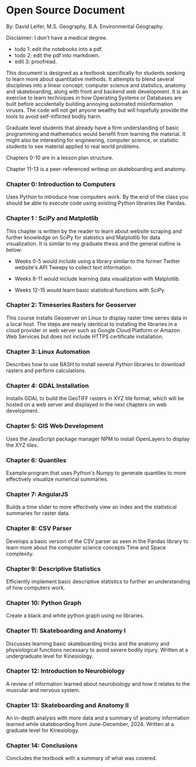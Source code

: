 # Open Source Document

By: David Leifer, M.S. Geography, B.A. Environmental Geography.

Disclaimer: I don't have a medical degree.

- todo 1: edit the notebooks into a pdf.
- todo 2: edit the pdf into markdown.
- edit 3: proofread.

This document is designed as a textbook specifically for students seeking to learn more about quantitative methods. It attempts to blend several disciplines into a linear concept: computer science and statistics, anatomy and skateboarding, along with front and backend web development. It is an exercise to learn techniques in how Operating Systems or Databases are built before accidentally building annoying automated misinformation viruses. The code will not get anyone wealthy but will hopefully provide the tools to avoid self-inflicted bodily harm.

Graduate level students that already have a firm understanding of basic programming and mathematics would benefit from learning the material. It might also be interesting for engineering, computer science, or statistic students to see material applied to real world problems.

Chapters 0-10 are in a lesson plan structure.

Chapter 11-13 is a peer-referenced writeup on skateboarding and anatomy.

### Chapter 0: Introduction to Computers
Uses Python to introduce how computers work. By the end of the class you should be able to execute code using existing Python libraries like Pandas.

### Chapter 1 : SciPy and Matplotlib
This chapter is written by the reader to learn about website scraping and further knowledge on SciPy for statistics and Matplotlib for data visualization. It is similar to my graduate thesis and the general outline is below:

- Weeks 0-5 would include using a library similar to the former Twitter website's API Tweepy to collect text information.

- Weeks 8-11 would include learning data visualization with Matplotlib.

- Weeks 12-15 would learn basic statistical functions with SciPy.

### Chapter 2: Timeseries Rasters for Geoserver
This course installs Geoserver on Linux to display raster time series data in a local host. The steps are nearly identical to installing the libraries in a cloud provider or web server such as Google Cloud Platform or Amazon Web Services but does not include HTTPS certificate installation.

### Chapter 3: Linux Automation
Describes how to use BASH to install several Python libraries to download rasters and perform calculations.

### Chapter 4: GDAL Installation
Installs GDAL to build the GeoTIFF rasters in XYZ tile format, which will be hosted on a web server and displayed in the next chapters on web development.

### Chapter 5: GIS Web Development
Uses the JavaScript package manager NPM to install OpenLayers to display the XYZ tiles.

### Chapter 6: Quantiles
Example program that uses Python's Numpy to generate quantiles to more effectively visualize numerical summaries.

### Chapter 7: AngularJS
Builds a time slider to more effectively view an index and the statistical summaries for raster data.

### Chapter 8: CSV Parser
Develops a basic version of the CSV parser as seen in the Pandas library to learn more about the computer science concepts Time and Space complexity.

### Chapter 9: Descriptive Statistics
Efficiently implement basic descriptive statistics to further an understanding of how computers work.

### Chapter 10: Python Graph
Create a black and white python graph using no libraries.

### Chapter 11: Skateboarding and Anatomy I
Discusses learning basic skateboarding tricks and the anatomy and physiological functions necessary to avoid severe bodily injury. Written at a undergraduate level for Kinesiology.

### Chapter 12: Introduction to Neurobiology
A review of information learned about neurobiology and how it relates to the muscular and nervous system.

### Chapter 13: Skateboarding and Anatomy II
An in-depth analysis with more data and a summary of anatomy information learned while skateboarding from June-December, 2024. Written at a graduate level for Kinesiology.

### Chapter 14: Conclusions
Concludes the textbook with a summary of what was covered.
